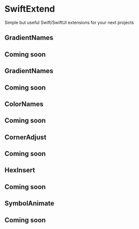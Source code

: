 # SwiftExtend
Simple but useful Swift/SwiftUI extensions for your next projects

## GradientNames
Coming soon
---

## GradientNames
Coming soon
---

## ColorNames
Coming soon
---

## CornerAdjust
Coming soon
---

## HexInsert
Coming soon
---

## SymbolAnimate
Coming soon
---


